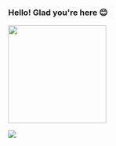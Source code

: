 ### Hello! Glad you're here 😊
<img src="https://media.giphy.com/media/ZBPzPhOF9N6tVh82yr/giphy.gif?cid=790b761183d42c7f018e0912ea67c46eca698c2537e6eaf9&rid=giphy.gif&ct=s" width="200" height="200" />

![](https://komarev.com/ghpvc/?username=xaylax&color=blueviolet&label=thanks+for+visiting!+😋)


